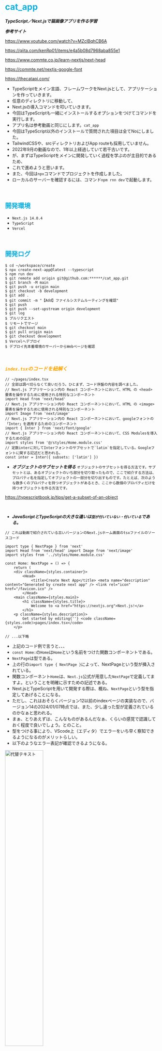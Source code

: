 # <font color="Seablue">cat_app</font>

***TypeScript／Next.jsで猫画像アプリを作る学習***

***参考サイト***

https://www.youtube.com/watch?v=MZclBqhCB6A

https://qiita.com/kenRp01/items/e4a5b08d7968aba855e1

https://www.commte.co.jp/learn-nextjs/next-head

https://commte.net/nextjs-google-font

https://thecatapi.com/


- TypeScriptをメイン言語、フレームワークをNext.jsとして、アプリケーションを作っていきます。
- 任意のディレクトリに移動して、
- Next.jsの導入コマンドを叩いていきます。
- 今回はTypeScriptも一緒にインストールするオプションをつけてコマンドを実行します。
- アプリ名は参考動画と同じにします。`cat_app`
- 今回はTypeScript以外のインストールで質問された項目は全てNoにしました。
- TailwindCSSや、srcディレクトリおよびApp routeも採用していません。
- 2022年9月の動画なので、1年以上経過していて若干古いです。
- が、まずはTypeScriptをメインに開発していく過程を学ぶのが主目的であるため、
- これで進めようと思います。
- また、今回は`npx`コマンドでプロジェクトを作成しました。
- ローカルのサーバーを確認するには、コマンド`npm rnn dev`で起動します。

<br>

## <font color="Seablue">開発環境</font>


- `Next.js 14.0.4`
- `TypeScript`
- `Vercel`



<br>


## <font color="Seablue">開発ログ</font>

```terminal
$ cd ~/workspace/create
$ npx create-next-app@latest --typescript
$ npm run dev
$ git remote add origin git@github.com:******/cat_app.git
$ git branch -M main
$ git push -u origin main
$ git checkout -b development
$ git add .
$ git commit -m "【Add】ファイルシステムルーティングを確認"
$ git push
$ git push --set-upstream origin development
$ git log
$ プルリクエスト
$ リモートでマージ
$ git checkout main
$ git pull origin main
$ git checkout development
$ Vercelへデプロイ
$ デプロイ先本番環境のサーバーからWebページを確認
```

<br>

### ***<font color="orange">`index.tsx`のコードを紐解く</font>***

```tsx
// ~/pages/index.tsx
// 全部は調べ切らなくて良いだろう。ひとまず、コード序盤の内容を調べました。
// Next.js アプリケーション内の React コンポーネントにおいて、HTML の <head> 要素を操作するために使用される特別なコンポーネント
import Head from 'next/head'
// Next.js アプリケーション内の React コンポーネントにおいて、HTML の <image> 要素を操作するために使用される特別なコンポーネント
import Image from 'next/image'
// Next.js アプリケーション内の React コンポーネントにおいて、googleフォントの「Inter」を適用するためのコンポーネント
import { Inter } from 'next/font/google'
// Next.js アプリケーション内の React コンポーネントにおいて、CSS Modulesを導入するための記述
import styles from '@/styles/Home.module.css'
// 定数interに対してInterフォントのサブセットで`latin`を指定している。Googleフォントに関する記述だと思われる。
const inter = Inter({ subsets: ['latin'] })

```

- ***オブジェクトのサブセットを得る***
`オブジェクトのサブセットを得る方法です。サブセットとは、あるオブジェクトのいち部分を切り取ったもので、ここで紹介する方法は、プロパティ名を指定してオブジェクトの一部分を切り出すものです。たとえば、次のような数多くのプロパティを持つオブジェクトがあるとき、ここから数個のプロパティだけを持つオブジェクトを作る方法です。`

https://typescriptbook.jp/tips/get-a-subset-of-an-object


<br>

- ***JavaScriptとTypeScriptの大きな違いは`型が付いていない・付いている`である。***

```tsx
// これは動画で紹介されている古いバージョンのNext.jsホーム画面のtsxファイルのソースコード

import type { NextPage } from 'next'
import Head from 'next/head' import Image from 'next/image'
import styles from '../styles/Home.module.css'

const Home: NextPage = () => {
    return (
    <div className={styles.container}>
        <Head>
            <title>Create Next App</title> <meta name="description" content="Generated by create next app" /> <link rel="icon" href="/favicon.ico" />
        </Head>
    <main className={styles.main}>
        <h1 className={styles.title}>
            Welcome to <a href="https://nextjs.org">Next.js!</a>
        </h1>
    <p className={styles.description}>
        Get started by editing{''} <code className={styles.code)>pages/index.tsx</code>
    </p>
    
// ...以下略
```

- 上記のコード例で言うと、、、
- `const Home:`の`Home`は`Home`という名前をつけた関数コンポーネントである。
- `NextPage`は型である。
- 上の行の`import type { NextPage }`によって、NextPageという型が挿入されている。
- 関数コンポーネント`Home`は、`Next.js`公式が用意した`NextPage`で定義してますよ。ということを明確に示すための記述である。
- Next.jsとTypeScriptを用いて開発する際は、概ね、`NextPage`という型を指定してあげることになる。
- ただし、これはおそらくバージョン12以前のindexページの実装なので、バージョン14の2024/01/07時点では、また、少し違った型が定義されているのかなぁと思われる。
- まぁ、とりあえずは、こんなものがあるんだなぁ、くらいの感覚で認識しておく程度で良いでしょう。とのこと。
- 型をつける事により、VScode上（エディタ）でエラーをいち早く察知できるようになるのがメリットらしい。
- 以下のようなエラー表記が確認できるようになる。


<img src="https://qiita-image-store.s3.ap-northeast-1.amazonaws.com/0/3486945/c8497a06-12c7-a47a-ec92-f4dbdf4d1c6c.jpeg" alt="代替テキスト" width=50% height=50%>



<br>
<hr>


### ***<font color="orange">`index.tsx`に実装開始</font>***

***<font color="Red">動画05分20秒付近から</font>***

- 今回は`index.tsx`のページのコードの大部分を削除してしまって、ここにアプリケーション機能を実装していきます。
- ここまで削除してしまいます。

```tsx
// ~/pages/index.tsx

import Head from 'next/head'
import Image from 'next/image'
import { Inter } from 'next/font/google'
import styles from '@/styles/Home.module.css'

const inter = Inter({ subsets: ['latin'] })

export default function Home() {
  return (
    <>
    </>
  )
}
```

- 上記まで不要なコードを削ぎ落としたら、
- 最低限の見た目を作るための雛形を作っていきます。
- `export default function Home() {}`配下にCSSを当てていきます。


```tsx
export default function Home() {
  return (
    <div className={styles.container}>
      <h1>猫画像アプリ</h1>
    </div>
  );
};
```
- ここまでの実装で、`localhost:3000`で確認するとこんな感じ。

<img src="https://qiita-image-store.s3.ap-northeast-1.amazonaws.com/0/3486945/73186494-1ed3-bb67-7867-23f9376a6983.jpeg" alt="代替テキスト" width=50% height=50%>

- どんどん実装していきます。
- ここまで実装して、再度ブラウザを確認します。

```tsx
export default function Home() {
  return (
    <div className={styles.container}>
      <h1>猫画像アプリ</h1>
      <img src="" alt="" />
      <button>今日の猫さん</button>
    </div>
  );
};
```

<img src="https://qiita-image-store.s3.ap-northeast-1.amazonaws.com/0/3486945/0dac6f4e-dabd-860f-c743-a33eaf72ae03.jpeg" alt="代替テキスト" width=50% height=50%>

- imgタグには、猫画像を取得するAPIで取得した画像を載せるようにしていきますが、
- まだ実装段階ではないので、一旦タグだけ設置しておいています。
- また、`styles.container`のプロパティ名？は、まだ`Home.module.css`には実装されていないので、スタイルは当たっていない状態。
- 後程、`Home.module.css`にスタイルのコードを記述する必要がありあそうです。


### ***<font color="orange">猫画像を取得するAPIの確認とスタイルの調整</font>***

***<font color="Red">動画06分05秒付近から</font>***

- 今回使用するAPIは`the cat api`

https://thecatapi.com/

- 公式サイトのドキュメントメニューに進む。
- ここのリンクを開くと、ランダムで猫画像が保存されたURLが表示される。
- そのURLにアクセスすると猫画像が見れる。
- リロードすると、自動的にまたランダムの猫画像が取得される。
- https://api.thecatapi.com/v1/images/search
- 今回はこちらの画像を使用させてもらいます。
- https://cdn2.thecatapi.com/images/1v1.jpg


```json
[
    {
        "id":"1v1",
        "url":"https://cdn2.thecatapi.com/images/1v1.jpg",
        "width":320,
        "height":320
    }
]
```

- 一旦、この画像をトップに置いておきます。
- 教材動画では`index.tsx`に直接スタイルを記述していますが、
- 自分のコード上では`<div className={styles.container}>`が定義されています。
- せっかくなのでこれを利用します。
- `Home.module.css`ファイルに新しく`.container`を定義して、ここにCSSスタイルを適用していきます。
- スタイルは結構適当です。


```css
/* Home.module.css */

.container {
  display: flex;
  flex-direction: column;
  align-items: center;
  justify-content: center;
  height: 100vh;
}

.container h1 {
  margin-bottom: 15px;
}

.container img {
  width: 350px;
  height: auto;
}

.container button {
  margin-top: 20px;
}

```

- 以下、`index.tsx`に任意の画像を乗っけたファイルのコードです。

```tsx
// index.tsx

export default function Home() {
  return (
    <div className={styles.container}>
      <h1>猫画像アプリ</h1>
      <img src="https://cdn2.thecatapi.com/images/1v1.jpg" alt="cat_image" />
      <button>今日の猫さん</button>
    </div>
  );
};
```

- 一旦、`localhost:3000`でWebブラウザを確認します。

<img src="https://qiita-image-store.s3.ap-northeast-1.amazonaws.com/0/3486945/5f15836d-c07c-eca3-f1bd-1ab19cf2ec8c.jpeg" alt="代替テキスト" width=50% height=50%>

- 見た目はいい感じに収まりました。
- ここで一旦、コミットしておきます。


### ***<font color="orange">いよいよAPIを叩いていく！</font>***

***<font color="Red">動画08分47秒付近から</font>***

- `button`を押したときに、APIが走るようにしたい。
- TypeScriptの`onClick`イベントが発火するように実装する。
- 具体的には、、、、
    - まず`index.tsx`の`<button>`タグに`onClick=`のイベントを定義。
    - この`onClick`イベントには任意の関数名`fetchCatImage`といった名前をつける。
    - 次に、定義づけた関数`fetchCatImg`の処理について、`export default function Home() {}`の直下に実装していく。


<br>

***メモ***

- `async`は非同期処理でAPIを実装するときに使うおまじない。アロー関数の手前に定義する。
- `await`の`fetch`という関数が備わっているやつを使用している。
- これも一旦おまじないと思っておく。奥が深そう。
- URLは`the cat api`が指定しているAPIのURLを使用している。
- `fetch`は日本語だと`読み込む`とか`取ってくる`みたいな意味。
- これら自体は`JavaScript`の構文。
- 当然、`TypeScript`でも使える。
- `const res`を手前につけてあげて、叩いたAPI情報を受け取ることができる。
- さらに受け取った情報をJSON形式で受け取りたいので、`const result`定数で`res.json();`としてあげる。
- ここにも忘れずに`await`をつけてあげる。
- そして、受け取ったJSONファイルを`console.log`で出力する。
- 一度デベロッパーツールで確認するとわかるが、JSON形式の取得したファイルは、配列の0番目の要素の中にハッシュ形式で4つの属性（プロパティ）全てが格納されている。
- よって今回は、配列の0番目の値を取ってくるので、`console.log(result[0]);`としてあげる。


https://zenn.dev/kawaxumax/articles/0044a0e30536e2

https://qiita.com/niusounds/items/37c1f9b021b62194e077


- ここまで実装したら、ローカルのブラウザ環境で試してみる。
- そうすると以下の画像のように、ボタンを押すとAPIが動いて、情報が出力されたことがわかる。

<br>

```tsx
// index.tsx
import Head from 'next/head'
import Image from 'next/image'
import { Inter } from 'next/font/google'
import styles from '@/styles/Home.module.css'

const inter = Inter({ subsets: ['latin'] })

export default function Home() {
  const fetchCatImage = async () => {
    const res = await fetch("https://api.thecatapi.com/v1/images/search");
    const result = await res.json();
    console.log(result[0]);
  };
  return (
    <div className={styles.container}>
      <h1>猫画像アプリ</h1>
      <img src="https://cdn2.thecatapi.com/images/1v1.jpg" alt="cat_image" />
      <button onClick={fetchCatImage}>
        今日の猫さん
      </button>
    </div>
  );
};
```

<br>

<img src="https://qiita-image-store.s3.ap-northeast-1.amazonaws.com/0/3486945/d577ddc4-d642-aadd-fcdd-c5882811093a.jpeg" alt="代替テキスト" width=50% height=50%>

- いったん、ここまで。
- ここまでのコードは`JavaScript`である。
- まだ`TypeScript`は使っていない。

<br>

***<font color="Red">動画10分00秒付近から</font>***

- 先の実装では`fetchCatImage`関数のなかで`console.log`で出力していたが、のちに実装する`handleClick`に対応するために、、、
- このコードをコメントアウトし、新たに`return result[0]`としてAPI取得した要素をブラウザに表示させるようにします。

```tsx
export default function Home() {
  const fetchCatImage = async () => {
    const res = await fetch("https://api.thecatapi.com/v1/images/search");
    const result = await res.json();
    // console.log(result[0]);
    return result[0];
  };
```


<br>

- 続いて、先ほどの実装では`fetchCatImage`関数を`onClick`でAPIを呼び出していたが、
- 今度は新しく`handleClick`という関数を作り、その処理の中で`fetchCatImage`を呼び出すように変更します。
- これは詳しくは今の所不明だけれど、そうするもんだと思っておこう。。。。
- この記事が参考になるかも？

https://qiita.com/jima-r20/items/839da7c2f26366491298

- `handleClick`という関数を別で用意する意味としては、メソッドが増えたときに構文が長くならないようにするための処置なのかなぁ、、、？
- ここまでのコード実装は以下の通り。

```tsx
export default function Home() {
  const fetchCatImage = async () => {
    const res = await fetch("https://api.thecatapi.com/v1/images/search");
    const result = await res.json();
    // console.log(result[0]);
    return result[0];
  };

  const handleClick = async () => {
    const catImage = await fetchCatImage();
    console.log(catImage);
  };

  return (
    <div className={styles.container}>
      <h1>猫画像アプリ</h1>
      <img src="https://cdn2.thecatapi.com/images/1v1.jpg" alt="cat_image" />
      <button onClick={handleClick}>
        今日の猫さん
      </button>
    </div>
  );
};
```
- 上記のように実装すると、先のコードと結果が同じになる。
- つまり、うまく挙動を変えずにリファクタリング(?)できたことになる。


<img src="https://qiita-image-store.s3.ap-northeast-1.amazonaws.com/0/3486945/61a0507c-eb46-651c-4f92-4420b7a85139.jpeg" alt="代替テキスト" width=50% height=50%>

- 結果は同じで、中身のコードをきれいにできた。
- 汎用性の高いコードにできた？とでもいうべきかな？
- ここで一旦コミットしておきたい。


***<font color="Red">動画11分30秒付近から</font>***










<br><br><br><br><br><br><br>


## <font color="Seablue">よく使うタグ</font>

`## <font color="seablue">シーブルー</font>`

`#### <font color="salmon">サーモンピンク</font>`

`<img src="" alt="代替テキスト" width=50% height=50%>`

`<a href="" target="_blank">テキスト</a>`

`***<font color="Red">動画05分20秒付近から</font>***`

<br><br><br><br>

